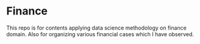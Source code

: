 # Finance

This repo is for contents applying data science methodology on finance domain. Also for organizing various financial cases which I have observed. 
